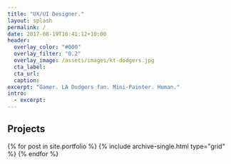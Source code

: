 ```yaml
---
title: "UX/UI Designer."
layout: splash
permalink: /
date: 2017-08-19T16:41:12+10:00
header:
  overlay_color: "#000"
  overlay_filter: "0.2"
  overlay_image: /assets/images/kt-dodgers.jpg
  cta_label:
  cta_url:
  caption:
excerpt: "Gamer. LA Dodgers fan. Mini-Painter. Human."
intro:
  - excerpt:
---
```


<h2>Projects</h2>

<div class="grid__wrapper">
  {% for post in site.portfolio %}
    {% include archive-single.html type="grid" %}
  {% endfor %}
</div>
